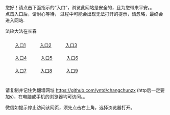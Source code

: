您好！请点击下面指示的“入口”，浏览此网站是安全的，且为您带来平安。。 <br/>
点击入口后，请耐心等待， 过程中可能会出现无法打开的提示，请忽略，最终会进入网站. </br>

法轮大法在长春<br/>
<div style="padding:10px"><a style="margin:20px" target="_blank" href="https://d3aaeyc7vw6h8x.cloudfront.net/2Qpsp?tuedry" id="ccLink1" rel="nofollow">入口1</a> <a target="_blank" style="margin:20px" href="https://d24w65q9vpdpn5.cloudfront.net/2Qpsp?gvbpw" id="ccLink2" rel="nofollow">入口2</a> <a style="margin:20px" target="_blank" href="https://d2x14zmlvh5f9i.cloudfront.net/2Qpsp?wmgsop" id="ccLink3" rel="nofollow">入口3</a></div>

<div style="padding:10px" ><a style="margin:20px" target="_blank" href="https://d3aaeyc7vw6h8x.cloudfront.net/2Qpsp?tuedry" id="ccLink4" rel="nofollow">入口4</a> <a style="margin:20px" href="https://d24w65q9vpdpn5.cloudfront.net/2Qpsp?gvbpw" target="_blank" id="ccLink5" rel="nofollow">入口5</a> <a style="margin:20px" href="https://d2x14zmlvh5f9i.cloudfront.net/2Qpsp?wmgsop" target="_blank" id="ccLink6" rel="nofollow">入口6</a></div>

<div style="padding:10px"><a style="margin:20px" target="_blank" href="https://d3aaeyc7vw6h8x.cloudfront.net/2Qpsp?tuedry" id="ccLink7" rel="nofollow">入口7</a> <a style="margin:20px" href="https://d24w65q9vpdpn5.cloudfront.net/2Qpsp?gvbpw" target="_blank" id="ccLink8" rel="nofollow">入口8</a> <a style="margin:20px" target="_blank" href="https://d2x14zmlvh5f9i.cloudfront.net/2Qpsp?wmgsop" id="ccLink9" rel="nofollow">入口9</a></div>

<br/>



请复制并记住免翻墙网址 https://github.com/yntd/changchunzx (http后一定要加s)，在电脑或手机的浏览器均可访问。。<br/>

微信如提示停止访问该网页，须先点击右上角，选择浏览器打开。
